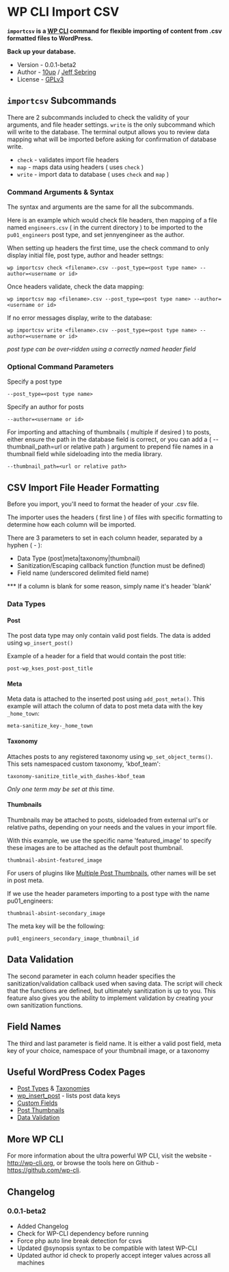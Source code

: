 WP CLI Import CSV
=================

**`importcsv` is a [WP CLI](http://wp-cli.org) command for flexible importing of content from .csv formatted files to WordPress.**

**Back up your database.**

* Version - 0.0.1-beta2
* Author - [10up](http://10up.com) / [Jeff Sebring](http://jeffsebring.com)
* License - [GPLv3](http://www.gnu.org/licenses/gpl-3.0.html)

`importcsv` Subcommands
-----------------------

There are 2 subcommands included to check the validity of your arguments, and file header settings. `write` is the only subcommand which will write to the database. The terminal output allows you to review data mapping what will be imported before asking for confirmation of database write.

* `check` - validates import file headers
* `map` - maps data using headers ( uses `check` )
* `write` - import data to database ( uses `check` and `map` )

### Command Arguments & Syntax

The syntax and arguments are the same for all the subcommands.

Here is an example which would check file headers, then mapping of a file named `engineers.csv` ( in the current directory ) to be imported to the `pu01_engineers` post type, and set jennyengineer as the author.

When setting up headers the first time, use the check command to only display initial file, post type, author and header settngs:

    wp importcsv check <filename>.csv --post_type=<post type name> --author=<username or id>

Once headers validate, check the data mapping:

    wp importcsv map <filename>.csv --post_type=<post type name> --author=<username or id>

If no error messages display, write to the database:

    wp importcsv write <filename>.csv --post_type=<post type name> --author=<username or id>

*post type can be over-ridden using a correctly named header field*

### Optional Command Parameters

Specify a post type

    --post_type=<post type name>

Specify an author for posts

    --author=<username or id>

For importing and attaching of thumbnails ( multiple if desired ) to posts, either ensure the path in the database field is correct, or you can add a ( --thumbnail_path=url or relative path ) argument to prepend file names in a thumbnail field while sideloading into the media library.

    --thumbnail_path=<url or relative path>

CSV Import File Header Formatting
---------------------------------

Before you import, you'll need to format the header of your .csv file.

The importer uses the headers ( first line ) of files with specific formatting to determine how each column will be imported.

There are 3 parameters to set in each column header, separated by a hyphen ( - ):

* Data Type (post|meta|taxonomy|thumbnail)
* Sanitization/Escaping callback function (function must be defined)
* Field name (underscored delimited field name)

*** If a column is blank for some reason, simply name it's header 'blank'

### Data Types

#### Post

The post data type may only contain valid post fields. The data is added using `wp_insert_post()`

Example of a header for a field that would contain the post title:

    post-wp_kses_post-post_title

#### Meta

Meta data is attached to the inserted post using `add_post_meta()`. This example will attach the column of data to post meta data with the key `_home_town`:

    meta-sanitize_key-_home_town

#### Taxonomy

Attaches posts to any registered taxonomy using `wp_set_object_terms()`. This sets namespaced custom taxonomy, 'kbof_team':

    taxonomy-sanitize_title_with_dashes-kbof_team

*Only one term may be set at this time.*

#### Thumbnails

Thumbnails may be attached to posts, sideloaded from external url's or relative paths, depending on your needs and the values in your import file.

With this example, we use the specific name 'featured_image' to specify these images are to be attached as the default post thumbnail.

    thumbnail-absint-featured_image

For users of plugins like [Multiple Post Thumbnails](https://github.com/voceconnect/multi-post-thumbnails), other names will be set in post meta.

If we use the header parameters importing to a post type with the name pu01_engineers:

    thumbnail-absint-secondary_image

The meta key will be the following:

    pu01_engineers_secondary_image_thumbnail_id

## Data Validation

The second parameter in each column header specifies the sanitization/validation callback used when saving data. The script will check that the functions are defined, but ultimately sanitization is up to you. This feature also gives you the ability to implement validation by creating your own sanitization functions.

## Field Names

The third and last parameter is field name. It is either a valid post field, meta key of your choice, namespace of your thumbnail image, or a taxonomy

## Useful WordPress Codex Pages

* [Post Types](http://codex.wordpress.org/Post_Types) & [Taxonomies](http://codex.wordpress.org/Taxonomies)
* [wp_insert_post](http://codex.wordpress.org/Function_Reference/wp_insert_post) - lists post data keys
* [Custom Fields](http://codex.wordpress.org/Custom_Fields)
* [Post Thumbnails](https://codex.wordpress.org/Post_Thumbnails)
* [Data Validation](http://codex.wordpress.org/Data_Validation)

## More WP CLI

For more information about the ultra powerful WP CLI, visit the website - http://wp-cli.org, or browse the tools here on Github - https://github.com/wp-cli.

## Changelog

### 0.0.1-beta2
- Added Changelog
- Check for WP-CLI dependency before running
- Force php auto line break detection for csvs
- Updated @synopsis syntax to be compatible with latest  WP-CLI
- Updated author id check to properly accept integer values across all machines
